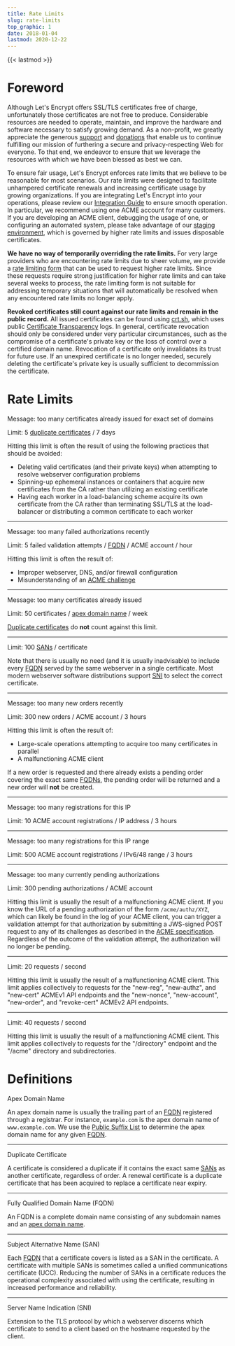 ```yaml
---
title: Rate Limits
slug: rate-limits
top_graphic: 1
date: 2018-01-04
lastmod: 2020-12-22
---
```


{{< lastmod >}}

# Foreword

Although Let's Encrypt offers SSL/TLS certificates free of charge, unfortunately
those certificates are not free to produce. Considerable resources are needed to operate,
maintain, and improve the hardware and software necessary to satisfy growing demand.
As a non-profit, we greatly appreciate the generous [support](/become-a-sponsor) and
[donations](/donate) that enable us to continue fulfilling our mission of furthering a
secure and privacy-respecting Web for everyone. To that end, we endeavor to ensure that we
leverage the resources with which we have been blessed as best we can.

To ensure fair usage, Let's Encrypt enforces rate limits that we believe to be
reasonable for most scenarios. Our rate limits were designed to facilitate unhampered
certificate renewals and increasing certificate usage by growing organizations. If you
are integrating Let's Encrypt into your operations, please review our [Integration Guide](/docs/integration-guide)
to ensure smooth operation. In particular, we recommend using one ACME account for many
customers. If you are developing an ACME client, debugging the usage of one, or configuring
an automated system, please take advantage of our [staging environment](/docs/staging-environment),
which is governed by higher rate limits and issues disposable certificates.

**We have no way of temporarily overriding the rate limits.** For very large providers who are
encountering rate limits due to sheer volume, we provide a [rate limiting form](https://goo.gl/forms/plqRgFVnZbdGhE9n1)
that can be used to request higher rate limits. Since these requests require strong justification
for higher rate limits and can take several weeks to process, the rate limiting form is not suitable
for addressing temporary situations that will automatically be resolved when any encountered
rate limits no longer apply.

**Revoked certificates still count against our rate limits and remain in the public record.**
All issued certificates can be found using [crt.sh](https://crt.sh/), which uses public
[Certificate Transparency](https://www.certificate-transparency.org) logs. In general,
certificate revocation should only be considered under very particular circumstances, such as the
compromise of a certificate's private key or the loss of control over a certified domain name.
Revocation of a certificate only invalidates its trust for future use. If an unexpired certificate
is no longer needed, securely deleting the certificate's private key is usually sufficient to
decommission the certificate.

# Rate Limits

Message: too many certificates already issued for exact set of domains

Limit: 5 <a href="#duplicate-certificate">duplicate certificates</a> / 7 days

Hitting this limit is often the result of using the following practices that should be avoided:
* Deleting valid certificates (and their private keys) when attempting to resolve webserver configuration problems
* Spinning-up ephemeral instances or containers that acquire new certificates from the CA rather
than utilizing an existing certificate
* Having each worker in a load-balancing scheme acquire its own certificate from the CA rather than
terminating SSL/TLS at the load-balancer or distributing a common certificate to each worker

***

Message: too many failed authorizations recently

Limit: 5 failed validation attempts / <a href="#FQDN">FQDN</a> / ACME account / hour

Hitting this limit is often the result of:
* Improper webserver, DNS, and/or firewall configuration
* Misunderstanding of an [ACME challenge](/docs/challenge-types)

***

Message: too many certificates already issued

Limit: 50 certificates / <a href="#apex-domain-name">apex domain name</a> / week

<a href="#duplicate-certificate">Duplicate certificates</a> do **not** count against this limit.

***

Limit: 100 <a href="#SAN">SANs</a> / certificate

Note that there is usually no need (and it is usually inadvisable) to include every
<a href="#FQDN">FQDN</a> served by the same webserver in a single certificate. Most modern
webserver software distributions support <a href="#SNI">SNI</a> to select the correct
certificate.

***

Message: too many new orders recently

Limit: 300 new orders / ACME account / 3 hours

Hitting this limit is often the result of:
* Large-scale operations attempting to acquire too many certificates in parallel
* A malfunctioning ACME client

If a new order is requested and there already exists a pending order covering the exact same
<a href="#FQDN">FQDNs</a>, the pending order will be returned and a new order will **not**
be created.

***

Message: too many registrations for this IP

Limit: 10 ACME account registrations / IP address / 3 hours

***

Message: too many registrations for this IP range

Limit: 500 ACME account registrations / IPv6/48 range / 3 hours

***

Message: too many currently pending authorizations

Limit: 300 pending authorizations / ACME account

Hitting this limit is usually the result of a malfunctioning ACME client.
If you know the URL of a pending authorization of the form `/acme/authz/XYZ`, which can likely
be found in the log of your ACME client, you can trigger a validation attempt for that
authorization by submitting a JWS-signed POST request to any of its challenges as described in
the [ACME specification](https://tools.ietf.org/html/rfc8555#section-7.5.1). Regardless of the
outcome of the validation attempt, the authorization will no longer be pending.

***

Limit: 20 requests / second

Hitting this limit is usually the result of a malfunctioning ACME client.
This limit applies collectively to requests for the "new-reg", "new-authz", and "new-cert"
ACMEv1 API endpoints and the "new-nonce", "new-account", "new-order", and "revoke-cert"
ACMEv2 API endpoints.

***

Limit: 40 requests / second

Hitting this limit is usually the result of a malfunctioning ACME client.
This limit applies collectively to requests for the "/directory" endpoint and the "/acme" 
directory and subdirectories.

# Definitions

<span id="apex-domain-name">Apex Domain Name</span>

An apex domain name is usually the trailing part of an <a href="#FQDN">FQDN</a> registered through
a registrar. For instance, `example.com` is the apex domain name of `www.example.com`.
We use the [Public Suffix List](https://publicsuffix.org) to determine the apex domain
name for any given <a href="#FQDN">FQDN</a>.

***

<span id="duplicate-certificate">Duplicate Certificate</span>

A certificate is considered a duplicate if it contains the exact same <a href="#SAN">SANs</a>
as another certificate, regardless of order. A renewal certificate is a duplicate certificate
that has been acquired to replace a certificate near expiry.

***

<span id="FQDN">Fully Qualified Domain Name (FQDN)</span>

An FQDN is a complete domain name consisting of any subdomain names and an
<a href="#apex-domain-name">apex domain name</a>.

***

<span id="SAN">Subject Alternative Name (SAN)</span>

Each <a href="#FQDN">FQDN</a> that a certificate covers is listed as a SAN in the certificate.
A certificate with multiple SANs is sometimes called a unified communications certificate (UCC).
Reducing the number of SANs in a certificate reduces the operational complexity associated with
using the certificate, resulting in increased performance and reliability.

***

<span id="SNI">Server Name Indication (SNI)</span>

Extension to the TLS protocol by which a webserver discerns which certificate to send to a client
based on the hostname requested by the client.
